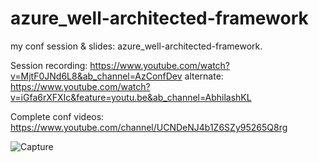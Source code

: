 # azure_well-architected-framework
my conf session & slides: azure_well-architected-framework. 

Session recording: 
https://www.youtube.com/watch?v=MjtF0JNd6L8&ab_channel=AzConfDev
alternate: https://www.youtube.com/watch?v=iGfa6rXFXIc&feature=youtu.be&ab_channel=AbhilashKL

Complete conf videos: https://www.youtube.com/channel/UCNDeNJ4b1Z6SZy95265Q8rg


![Capture](https://user-images.githubusercontent.com/61469290/101748877-193faf00-3af3-11eb-8fe1-cdc1f73d4947.PNG)


